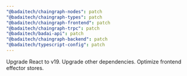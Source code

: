 ```yaml
---
"@badaitech/chaingraph-nodes": patch
"@badaitech/chaingraph-types": patch
"@badaitech/chaingraph-frontend": patch
"@badaitech/chaingraph-trpc": patch
"@badaitech/badai-api": patch
"@badaitech/chaingraph-backend": patch
"@badaitech/typescript-config": patch
---
```


Upgrade React to v19. Upgrade other dependencies. Optimize frontend effector stores.
